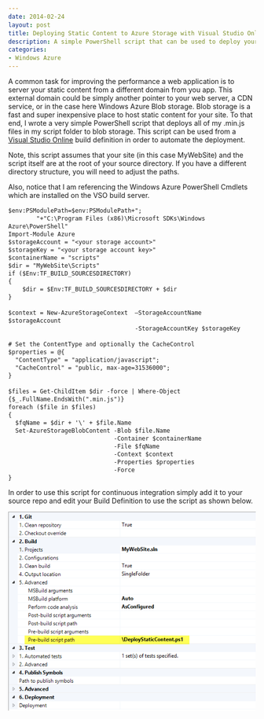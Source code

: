 ```yaml
---
date: 2014-02-24
layout: post
title: Deploying Static Content to Azure Storage with Visual Studio Online Build
description: A simple PowerShell script that can be used to deploy your site's static content to Azure Blob storage during your Visual Studio Online continuous deployment.
categories:
- Windows Azure
---
```


A common task for improving the performance a web application is to server your static content from a different domain from you app. This external domain could be simply another pointer to your web server, a CDN service, or in the case here Windows Azure Blob storage. Blob storage is a fast and super inexpensive place to host static content for your site. To that end, I wrote a very simple PowerShell script that deploys all of my .min.js files in my script folder to blob storage. This script can be used from a [Visual Studio Online](http://visualstudio.com) build definition in order to automate the deployment.

Note, this script assumes that your site (in this case MyWebSite) and the script itself are at the root of your source directory. If you have a different directory structure, you will need to adjust the paths.

Also, notice that I am referencing the Windows Azure PowerShell Cmdlets which are installed on the VSO build server.


    $env:PSModulePath=$env:PSModulePath+";
            "+"C:\Program Files (x86)\Microsoft SDKs\Windows Azure\PowerShell"
    Import-Module Azure
    $storageAccount = "<your storage account>"
    $storageKey = "<your storage account key>"
    $containerName = "scripts"
    $dir = "MyWebSite\Scripts"
    if ($Env:TF_BUILD_SOURCESDIRECTORY)
    {
        $dir = $Env:TF_BUILD_SOURCESDIRECTORY + $dir
    }

    $context = New-AzureStorageContext  –StorageAccountName $storageAccount
                                        -StorageAccountKey $storageKey

    # Set the ContentType and optionally the CacheControl
    $properties = @{ 
      "ContentType" = "application/javascript"; 
      "CacheControl" = "public, max-age=31536000";
    } 

    $files = Get-ChildItem $dir -force | Where-Object {$_.FullName.EndsWith(".min.js")}
    foreach ($file in $files)
    {
      $fqName = $dir + '\' + $file.Name
      Set-AzureStorageBlobContent -Blob $file.Name
                                  -Container $containerName
                                  -File $fqName
                                  -Context $context
                                  -Properties $properties
                                  -Force 
    }

In order to use this script for continuous integration simply add it to your source repo and edit your Build Definition to use the script as shown below.

[![Build Definition](/images/2014/02/builddefinition.png)](/images/2014/02/builddefinition.png)